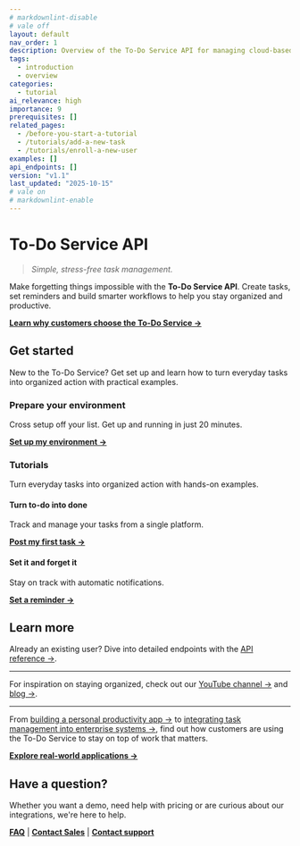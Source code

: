 ```yaml
---
# markdownlint-disable
# vale off
layout: default
nav_order: 1
description: Overview of the To-Do Service API for managing cloud-based task lists.
tags:
  - introduction
  - overview
categories:
  - tutorial
ai_relevance: high
importance: 9
prerequisites: []
related_pages:
  - /before-you-start-a-tutorial
  - /tutorials/add-a-new-task
  - /tutorials/enroll-a-new-user
examples: []
api_endpoints: []
version: "v1.1"
last_updated: "2025-10-15"
# vale on
# markdownlint-enable
---
```


# To-Do Service API

> _Simple, stress-free task management._

Make forgetting things impossible with the **To-Do Service API**. Create tasks, set reminders and build smarter workflows to help you stay organized and productive.

[**Learn why customers choose the To-Do Service →**](videos/about-the-to-do-service.mp4)

## Get started

New to the To-Do Service? Get set up and learn how to turn everyday tasks into organized action with practical examples.

### Prepare your environment

Cross setup off your list. Get up and running in just 20 minutes.

[**Set up my environment →**](/docs/before-you-start-a-tutorial.md)

### Tutorials

Turn everyday tasks into organized action with hands-on examples.

#### Turn to-do into done

Track and manage your tasks from a single platform.

[**Post my first task →**](/docs/tutorials/add-a-new-task.md)

#### Set it and forget it

Stay on track with automatic notifications.

[**Set a reminder →**](/docs/tutorials/add-a-new-reminder.md)

## Learn more

Already an existing user? Dive into detailed endpoints with the [API reference →](/docs/api/).

---

For inspiration on staying organized, check out
our [YouTube channel →](http://www.youtube.com/@to-do-service) and [blog →](http://www.todoservice.com/blog).

---

From [building a personal productivity app →](http://www.todoservice.com/case-studies/case-4) to [integrating task management into enterprise systems →](http://www.todoservice.com/case-studies/case-61), find out how  customers are using the To-Do Service to stay on top of work that matters.

[**Explore real-world applications →**](http://www.todoservice.com/case-studies)

## Have a question?

Whether you want a demo, need help with pricing or are curious about our integrations, we're here to help.

[**FAQ**](http://todoservice.com/documentation/faq) |
[**Contact Sales**](http://todoservice.com/sales/contact-us) |
[**Contact support**](http://todoservice.com/support/contact-us)
